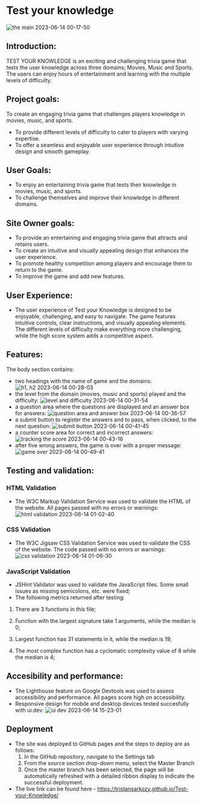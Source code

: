 # Test your knowledge

![the main 2023-06-14 00-17-50](https://github.com/TristanSarkozy/Test-your-Knowledge/assets/114732027/da426813-27b7-44fb-b3fd-c9765d8a2935)

## Introduction:

TEST YOUR KNOWLEDGE is an exciting and challenging trivia game that tests the user knowledge across three domains; Movies, Music and Sports. The users can enjoy hours of entertainment and learning with the multiple levels of difficulty.

## Project goals:

To create an engaging trivia game that challenges players knowledge in movies, music, and sports.
- To provide different levels of difficulty to cater to players with varying expertise.
- To offer a seamless and enjoyable user experience through intuitive design and smooth gameplay.


## User Goals:

- To enjoy an entertaining trivia game that tests their knowledge in movies, music, and sports.
- To challenge themselves and improve their knowledge in different domains.

## Site Owner goals:

- To provide an entertaining and engaging trivia game that attracts and retains users.
- To create an intuitive and visually appealing design that enhances the user experience.
- To promote healthy competition among players and encourage them to return to the game.
- To improve the game and add new features.

## User Experience:

- The user experience of Test your Knowledge is designed to be enjoyable, challenging, and easy to navigate. The game features intuitive controls, clear instructions, and visually appealing elements. The different levels of difficulty make everything more challenging, while the high score system adds a competitive aspect.

## Features:

The body section contains:
- two headings with the name of game and the domains:
![h1, h2 2023-06-14 00-28-03](https://github.com/TristanSarkozy/Test-your-Knowledge/assets/114732027/a067c4b7-270a-42ed-bc3f-3b6a8f691eb3)
- the level from the domain (movies, music and sports) played and the difficulty:
![level and difficulty 2023-06-14 00-31-54](https://github.com/TristanSarkozy/Test-your-Knowledge/assets/114732027/197e4fdf-b8a0-464e-9a79-8db0a74cefa6)
- a question area where the questions are displayed and an answer box for answers:
![question area and answer box 2023-06-14 00-36-57](https://github.com/TristanSarkozy/Test-your-Knowledge/assets/114732027/046f6a17-3c25-4c86-923d-b45100248188)
- a submit button to register the answers and to pass, when clicked, to the next question:
![submit button 2023-06-14 00-41-45](https://github.com/TristanSarkozy/Test-your-Knowledge/assets/114732027/e72795ab-d012-4b40-b9c8-59c0c957da9e)
- a counter score area for correct and incorrect answers:
![tracking the score 2023-06-14 00-43-16](https://github.com/TristanSarkozy/Test-your-Knowledge/assets/114732027/8862783e-6064-4607-94b9-4d27621b84b5)
- after five wrong answers, the game is over with a proper message:
![game over 2023-06-14 00-49-41](https://github.com/TristanSarkozy/Test-your-Knowledge/assets/114732027/f7d24681-aed4-404c-8e98-3a7ebb0666e5)

## Testing and validation:
### HTML Validation
- The W3C Markup Validation Service was used to validate the HTML of the website. All pages passed with no errors or warnings:
![html validation 2023-06-14 01-02-40](https://github.com/TristanSarkozy/Test-your-Knowledge/assets/114732027/82de2a01-d3a7-46cb-8ead-0a0f9a32b4ea)

### CSS Validation 
- The W3C Jigsaw CSS Validation Service was used to validate the CSS of the website. The code passed with no errors or warnings:
![css validation 2023-06-14 01-06-30](https://github.com/TristanSarkozy/Test-your-Knowledge/assets/114732027/a5179bbd-d74a-43fb-9682-aa1331855fc0)

### JavaScript Validation
- JSHint Validator was used to validate the JavaScript files. Some small issues as missing semicolons, etc. were fixed;
- The following metrics returned after testing:

1. There are 3 functions in this file;

2. Function with the largest signature take 1 arguments, while the median is 0;

3. Largest function has 31 statements in it, while the median is 19;

4. The most complex function has a cyclomatic complexity value of 8 while the median is 4;

## Accesibility and performance:
- The Lighthouse feature on Google Devtools was used to assess accessibility and performance. All pages score high on accessibility.
- Responsive design for mobile and desktop devices tested succesfully with ui.dev:
![ui dev 2023-06-14 15-23-01](https://github.com/TristanSarkozy/Test-your-Knowledge/assets/114732027/d2bd56b0-f8f0-4670-911b-5f74dfa394db)

## Deployment
- The site was deployed to GitHub pages and the steps to deploy are as follows: 
  1. In the GitHub repository, navigate to the Settings tab 
  2. From the source section drop-down menu, select the Master Branch
  3. Once the master branch has been selected, the page will be automatically refreshed with a detailed ribbon display to indicate the successful deployment. 
- The live link can be found here - https://tristansarkozy.github.io/Test-your-Knowledge/









